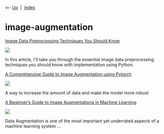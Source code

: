 <div class="nav">

⟵ [Up](index.html)  \|  [Index](index.html)

</div>

# image-augmentation

<div class="cards">

<div class="card">

<div class="card-title">

[Image Data Preprocessing Techniques You Should
Know](https://thecleverprogrammer.com/2024/06/05/image-data-preprocessing-techniques-you-should-know)

</div>

<div class="card-image">

[![](https://thecleverprogrammer.com/wp-content/uploads/2024/06/Essential-Image-Data-Preprocessing-Techniques.png)](https://thecleverprogrammer.com/2024/06/05/image-data-preprocessing-techniques-you-should-know)

</div>

In this article, I'll take you through the essential image data
preprocessing techniques you should know with implementation using
Python.

</div>

<div class="card">

<div class="card-title">

[A Comprehensive Guide to Image Augmentation using
Pytorch](https://towardsdatascience.com/a-comprehensive-guide-to-image-augmentation-using-pytorch-fb162f2444be)

</div>

<div class="card-image">

[![](https://miro.medium.com/v2/da:true/resize:fit:1000/0*kXJRrpkDPfjh6OqK)](https://towardsdatascience.com/a-comprehensive-guide-to-image-augmentation-using-pytorch-fb162f2444be)

</div>

A way to increase the amount of data and make the model more robust

</div>

<div class="card">

<div class="card-title">

[A Beginner’s Guide to Image Augmentations in Machine
Learning](https://towardsdatascience.com/a-beginners-guide-to-image-augmentations-in-machine-learning-22c48a2fbd99?source=rss----7f60cf5620c9---4)

</div>

<div class="card-image">

[![](https://miro.medium.com/v2/da:true/resize:fit:1200/0*9A-t8pz7YSCMwJRo)](https://towardsdatascience.com/a-beginners-guide-to-image-augmentations-in-machine-learning-22c48a2fbd99?source=rss----7f60cf5620c9---4)

</div>

Data Augmentation is one of the most important yet underrated aspects of
a machine learning system …

</div>

</div>
